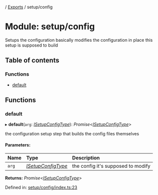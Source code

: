 [](../README.md) / [Exports](../modules.md) / setup/config

# Module: setup/config

Setups the configuration basically modifies the configuration in place
this setup is supposed to build

## Table of contents

### Functions

- [default](setup_config.md#default)

## Functions

### default

▸ **default**(`arg`: [*ISetupConfigType*](../interfaces/setup.isetupconfigtype.md)): *Promise*<[*ISetupConfigType*](../interfaces/setup.isetupconfigtype.md)\>

the configuration setup step that builds the config files themselves

#### Parameters:

Name | Type | Description |
:------ | :------ | :------ |
`arg` | [*ISetupConfigType*](../interfaces/setup.isetupconfigtype.md) | the config it's supposed to modify    |

**Returns:** *Promise*<[*ISetupConfigType*](../interfaces/setup.isetupconfigtype.md)\>

Defined in: [setup/config/index.ts:23](https://github.com/onzag/itemize/blob/28218320/setup/config/index.ts#L23)
